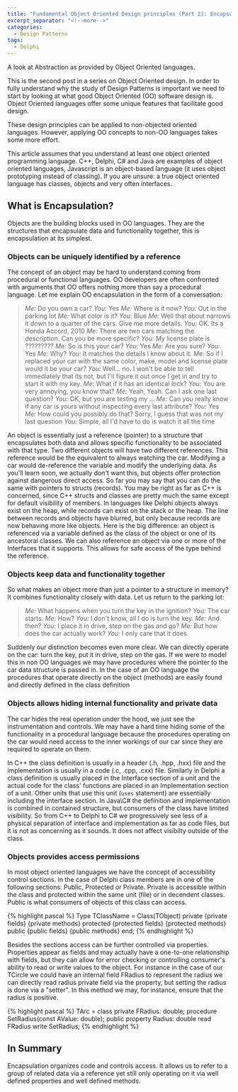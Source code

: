 ```yaml
---
title: "Fundamental Object Oriented Design principles (Part 2): Encapsulation"
excerpt_separator: "<!--more-->"
categories:
  - Design Patterns
tags:
  - Delphi
---
```

A look at Abstraction as provided by Object Oriented languages. 

This is the second post in a series on Object Oriented design. In order to fully understand why the study of Design Patterns is important we need to start by looking at what good Object Oriented (OO) software design is. Object Oriented languages offer some unique features that facilitate good design.

These design principles can be applied to non-objected oriented languages. However, applying OO concepts to non-OO languages takes some more effort.
<!--more-->

This article assumes that you understand at least one object oriented programming language. C++, Delphi, C# and Java are examples of object oriented languages, Javascript is an object-based language (it uses object prototyping instead of classing). If you are unsure: a true object oriented language has classes, objects and very often interfaces. 

## What is Encapsulation?
Objects are the building blocks used in OO languages. They are the structures that encapsulate data and functionality together, this is encapsulation at its simplest. 

### Objects can be uniquely identified by a reference
The concept of an object may be hard to understand coming from procedural or functional languages. OO developers are often confronted with arguments that OO offers nothing more than say a procedural language. Let me explain OO encapsulation in the form of a conversation:

>*Me:* Do you own a car?
*You:* Yes
*Me:* Where is it now?
*You:* Out in the parking lot
*Me:* What color is it?
*You:* Blue
*Me:* Well that about narrows it down to a quarter of the cars. Give me more details.
*You:* OK. Its a Honda Accord, 2010
*Me:* There are two cars matching the description. Can you be more specific?
*You:* My license plate is ?????????
*Me:* So is this your car?
*You:* Yes
*Me:* Are you sure?
*You:* Yes
*Me:* Why?
*You:* It matches the details I know about it.
*Me:* So if I replaced your car with the same color, make, model and license plate would it be your car?
*You:* Well... no. I won't be able to tell immediately that its not, but I'll figure it out once I get in and try to start it with my key.
*Me:* What if it has an identical lock?
*You:* You are very annoying, you know that?
*Me:* Yeah, Yeah. Can I ask one last question?
*You:* OK, but you are testing my ... 
*Me:* Can you really know if any car is yours without inspecting every last attribute?
*You:* Yes
*Me:* How could you possibly do that? Sorry, I guess that was not my last question
*You:* Simple, all I'd have to do is watch it all the time

An object is essentially just a reference (pointer) to a structure that encapsulates both data and allows specific functionality to be associated with that type. Two different objects will have two different references. This reference would be the equivalent to always watching the car. Modifying a car would de-reference the variable and modify the underlying data. As you'll learn soon, we actually don't want this, but objects offer protection against dangerous  direct access. So far you may say that you can do the same with pointers to structs (records). You may be right as far as C++ is concerned, since C++ structs and classes are pretty much the same except for default visibility of members. In languages like Delphi objects always exist on the heap, while records can exist on the stack or the heap.  The line between records and objects have blurred, but only because records are now behaving more like objects. Here is the big difference: an object is referenced via a variable defined as the class of the object or one of its ancestoral classes. We can also reference an object via one or more of the Interfaces that it supports. This allows for safe access of the type behind the reference.

### Objects keep data and functionality together
So what makes an object more than just a pointer to a structure in memory? It combines functionality closely with data. Let us return to the parking lot:

>*Me:* What happens when you turn the key in the ignition?
*You:* The car starts.
*Me:* How?
*You:* I don't know, all I do is turn the key.
*Me:* And then?
*You:* I place it in drive, step on the gas and go?
*Me:* But how does the car actually work?
*You:* I only care that it does.
 
Suddenly our distinction becomes even more clear. We can directly operate on the car: turn the key, put it in drive, step on the gas. If we were to model this in non OO languages we may have procedures where the pointer to the car data structure is passed in. In the case of an OO language the procedures that operate directly on the object (methods) are easily found and directly defined in the class definition

### Objects allows hiding internal functionality and private data

The car hides the real operation under the hood, we just see the instrumentation and controls. We may have a hard time hiding some of the functionality in a procedural language because the procedures operating on the car would need access to the inner workings of our car since they are required to operate on them. 

In C++ the class definition is usually in a header (.h, .hpp, .hxx) file and the implementation is usually in a code (.c, .cpp, .cxx) file. Similarly in Delphi a class definition is usually placed in the Interface section of a unit and the actual code for the class' functions are placed in an Implementation section of a unit. Other units that use this unit (`uses` statement) are essentially including the interface section. In Java\C# the definition and implementation is combined in contained structure, but consumers of the class have limited visibility. So from C++ to Delphi to C# we progressively see less of a physical separation of interface and implementation as far as code files, but it is not as concerning as it sounds. It does not affect visibilty outside of the class.

### Objects provides access permissions

In most object oriented languages we have the concept of accessibility control sections. In the case of Delphi class members are in one of the following sections: Public, Protected or Private. Private is accessible within the class and protected within the same unit (file) or in decendent classes. Public is what consumers of objects of this class can access. 
 
{% highlight pascal %}
Type
  TClassName = Class(TObject)
    private
      {private fields}
      {private methods}
    protected
      {protected fields}
      {protected methods}
	public
      {public fields}
      {public methods}
  end;
{% endhighlight %}

Besides the sections access can be further controlled via properties. Properties appear as fields and may actually have a one-to-one relationship with fields, but they can allow for error checking or controlling consumer's ability to read or write values to the object. For instance in the case of our TCircle we could have an internal field FRadius to represent the radius we can directly read radius private field via the property, but setting the radius is done via a "setter". In this method we may, for instance, ensure that the radius is positive.

{% highlight pascal %}
TArc = class
private	
  FRadius: double;
  procedure SetRadius(const AValue: double);
public
  property Radius: double read FRadius write SetRadius;
{% endhighlight %}

## In Summary
Encapsulation organizes code and controls access. It allows us to refer to a group of related data via a reference yet still only operating on it via well defined properties and well defined methods.


 
